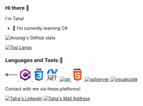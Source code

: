 ### Hi there 👋
I'm Taha!


- 🌱 I’m currently learning C#


![Anurag's GitHub stats](https://github-readme-stats.vercel.app/api?username=tahakocal&show_icons=true&theme=merko)

[![Top Langs](https://github-readme-stats.vercel.app/api/top-langs/?username=tahakocal&layout=compact&theme=merko)](https://github.com/tahakocal/github-readme-stats)

<h3 align="left">Languages and Tools:🌱</h3>
<p align="left"> <a href="https://angular.io" target="_blank"> <img src="https://raw.githubusercontent.com/devicons/devicon/master/icons/angularjs/angularjs-original-wordmark.svg" alt="angularjs" width="40" height="40"/> </a> </a> <a href="https://www.w3schools.com/cs/" target="_blank"> <img src="https://raw.githubusercontent.com/devicons/devicon/master/icons/csharp/csharp-original.svg" alt="csharp" width="40" height="40"/> </a> <a href="https://www.w3schools.com/css/" target="_blank"> <img src="https://raw.githubusercontent.com/devicons/devicon/master/icons/css3/css3-original-wordmark.svg" alt="css3" width="40" height="40"/> </a> <a href="https://dotnet.microsoft.com/" target="_blank"> <img src="https://raw.githubusercontent.com/devicons/devicon/master/icons/dot-net/dot-net-original-wordmark.svg" alt="dotnet" width="40" height="40"/> </a> <a href="https://git-scm.com/" target="_blank"> <img src="https://www.vectorlogo.zone/logos/git-scm/git-scm-icon.svg" alt="git" width="40" height="40"/> </a> </a> <a href="https://www.w3.org/html/" target="_blank"> <img src="https://raw.githubusercontent.com/devicons/devicon/master/icons/html5/html5-original-wordmark.svg" alt="html5" width="40" height="40"/> </a>
 <a href="https://www.microsoft.com/tr-tr/sql-server/sql-server-2019 target=_blank"> <img src="https://user-images.githubusercontent.com/59020581/117359010-84818780-aebf-11eb-8791-3bd7991de5fb.png" alt="sqlserver" width="40" height="40"/> </a> 
<a href="https://visualstudio.microsoft.com/tr/vs/"> <img src="https://user-images.githubusercontent.com/59020581/117362577-18555280-aec4-11eb-94ef-401c9f28eb38.png" alt="visualcode" width="40" height="40"/>
</p></a>

Contact with me via these platforms!

<a href="https://www.linkedin.com/in/mehmet-taha-k-4398021ba/" target="_blank" rel="nofollow"><img alt="Taha's Linkedin" src="https://img.shields.io/badge/LinkedIn-0077B5?style=for-the-badge&logo=linkedin&logoColor=white" /></a>
 <a href="mailto:tahakocalgs@gmail.com" target="_blank" rel="nofollow"><img alt="Taha's Mail Address" src="https://img.shields.io/badge/Gmail-D14836?style=for-the-badge&logo=gmail&logoColor=white" /></a>
 



<!---
tahakocal/tahakocal is a ✨ special ✨ repository because its `README.md` (this file) appears on your GitHub profile.
You can click the Preview link to take a look at your changes.
--->
